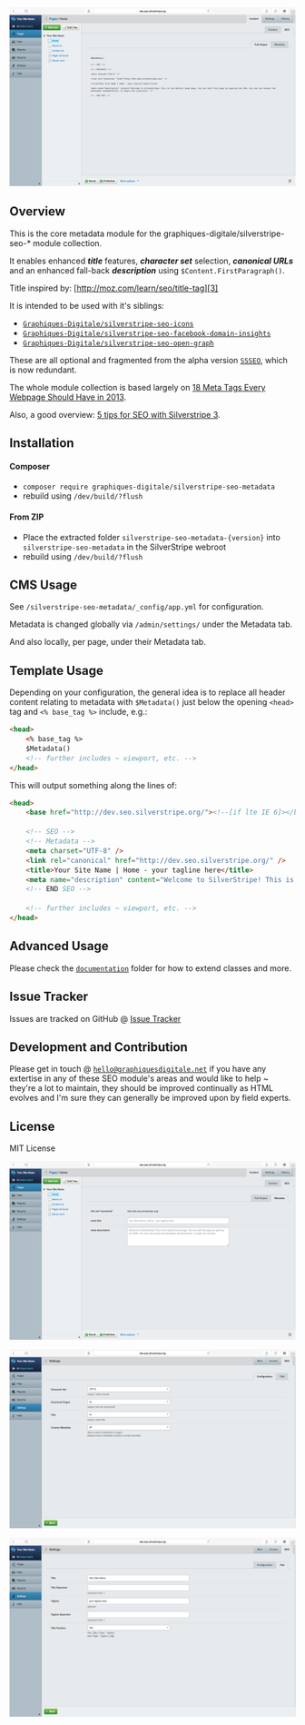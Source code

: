 ![Screenshot](screenshot-1.png)

## Overview ##

This is the core metadata module for the graphiques-digitale/silverstripe-seo-* module collection.

It enables enhanced **_title_** features, **_character set_** selection, **_canonical URLs_** and an enhanced fall-back **_description_** using `$Content.FirstParagraph()`.

Title inspired by: [http://moz.com/learn/seo/title-tag][3]

It is intended to be used with it's siblings:
* [`Graphiques-Digitale/silverstripe-seo-icons`](https://github.com/Graphiques-Digitale/silverstripe-seo-icons)
* [`Graphiques-Digitale/silverstripe-seo-facebook-domain-insights`](https://github.com/Graphiques-Digitale/silverstripe-seo-facebook-domain-insights)
* [`Graphiques-Digitale/silverstripe-seo-open-graph`](https://github.com/Graphiques-Digitale/silverstripe-seo-open-graph)

These are all optional and fragmented from the alpha version [`SSSEO`](https://github.com/Graphiques-Digitale/SSSEO), which is now redundant.

The whole module collection is based largely on [18 Meta Tags Every Webpage Should Have in 2013][1].

Also, a good overview: [5 tips for SEO with Silverstripe 3][2].

## Installation ##

#### Composer ####

* `composer require graphiques-digitale/silverstripe-seo-metadata`
* rebuild using `/dev/build/?flush`

#### From ZIP ####

* Place the extracted folder `silverstripe-seo-metadata-{version}` into `silverstripe-seo-metadata` in the SilverStripe webroot
* rebuild using `/dev/build/?flush`

## CMS Usage ##

See `/silverstripe-seo-metadata/_config/app.yml` for configuration.

Metadata is changed globally via `/admin/settings/` under the Metadata tab.

And also locally, per page, under their Metadata tab.

## Template Usage ##

Depending on your configuration, the general idea is to replace all header content relating to metadata with `$Metadata()` just below the opening `<head>` tag and `<% base_tag %>` include, e.g.:

```html
<head>
    <% base_tag %>
    $Metadata()
    <!-- further includes ~ viewport, etc. -->
</head>
```

This will output something along the lines of:

```html
<head>
    <base href="http://dev.seo.silverstripe.org/"><!--[if lte IE 6]></base><![endif]-->

    <!-- SEO -->
    <!-- Metadata -->
    <meta charset="UTF-8" />
    <link rel="canonical" href="http://dev.seo.silverstripe.org/" />
    <title>Your Site Name | Home - your tagline here</title>
    <meta name="description" content="Welcome to SilverStripe! This is the default home page. You can edit this page by opening the CMS. You can now access the developer documentation, or begin the tutorials." />
    <!-- END SEO -->

    <!-- further includes ~ viewport, etc. -->
</head>
```

## Advanced Usage ##

Please check the [`documentation`](https://github.com/Graphiques-Digitale/silverstripe-seo-metadata/tree/master/docs) folder for how to extend classes and more. 

## Issue Tracker ##

Issues are tracked on GitHub @ [Issue Tracker](https://github.com/Graphiques-Digitale/silverstripe-seo-metadata/issues)

## Development and Contribution ##

Please get in touch @ [`hello@graphiquesdigitale.net`](mailto:hello@graphiquesdigitale.net) if you have any extertise in any of these SEO module's areas and would like to help ~ they're a lot to maintain, they should be improved continually as HTML evolves and I'm sure they can generally be improved upon by field experts.

## License ##

MIT License

![Screenshot](screenshot-2.png)

![Screenshot](screenshot-3.png)

![Screenshot](screenshot-4.png)


[1]: https://www.iacquire.com/blog/18-meta-tags-every-webpage-should-have-in-2013
[2]: http://www.silverstripe.org/blog/5-tips-for-seo-with-silverstripe-3-/
[3]: http://moz.com/learn/seo/title-tag
[4]: https://github.com/audreyr/favicon-cheat-sheet
[5]: http://www.jonathantneal.com/blog/understand-the-favicon/
[6]: http://blogs.msdn.com/b/ie/archive/2012/06/08/high-quality-visuals-for-pinned-sites-in-windows-8.aspx
[7]: https://developers.facebook.com/docs/platforminsights/domains
[8]: http://ogp.me
[9]: https://dev.twitter.com/cards/overview
[10]: https://developers.google.com/+/web/snippet/
[11]: https://mathiasbynens.be/notes/touch-icons
